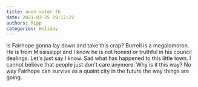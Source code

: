```yaml
---
title: anon voter fh
date: 2021-03-25 19:17:22
authors: Ripp
categories: Holiday
---
```


 Is Fairhope gonna lay down and take this crap? Burrell is a megalomoron. He is from Mississippi and I know he is not honest or truthful in his council dealings. Let's just say I know. Sad what has happened to this little town. I cannot believe that people just don't care anymore.  Why is it this way? No way Fairhope can survive as a quaint city in the future the way things are going.